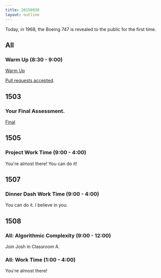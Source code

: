 ```yaml
---
title: 20150930
layout: outline
---
```


Today, in 1968, the Boeing 747 is revealed to the public for the first time.

## All

### Warm Up (8:30 - 9:00)

[Warm Up](https://thewarmup.herokuapp.com)

[Pull requests accepted](https://github.com/mikedao/the-warm-up).


## 1503

### Your Final Assessment.

[Final](https://www.youtube.com/watch?v=9jK-NcRmVcw)


## 1505

### Project Work Time (9:00 - 4:00)

You're almost there! You can do it!


## 1507

### Dinner Dash Work Time (9:00 - 4:00)

You can do it. I believe in you.


## 1508

### All: Algorithmic Complexity (9:00 - 12:00)

Join Josh in Classroom A.

### All: Work Time (1:00 - 4:00)

You're almost there! 
